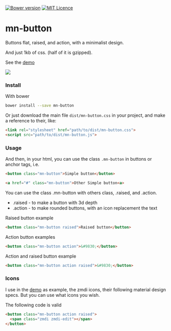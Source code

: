 [![Bower version](https://badge.fury.io/bo/mn-button.svg)](https://badge.fury.io/bo/mn-button)
[![MIT Licence](https://badges.frapsoft.com/os/mit/mit.svg?v=103)](https://opensource.org/licenses/mit-license.php)   


# mn-button

Buttons flat, raised, and action, with a minimalist design.

And just 1kb of css. (half of it is gzipped).

See the [demo](https://codepen.io/darlanmendonca/full/vKqLOx)

<a href="http://codepen.io/darlanmendonca/full/vKqLOx">
<img src="https://raw.githubusercontent.com/minimalist-components/mn-button/master/preview.gif">
</a>


### Install

With bower

```sh
bower install --save mn-button
```

Or just download the main file ```dist/mn-button.css``` in your project, and make a reference to their, like:

```html
<link rel="stylesheet" href="path/to/dist/mn-button.css">
<script src="path/to/dist/mn-button.js">
```


### Usage

And then, in your html, you can use the class ```.mn-button``` in buttons or anchor tags, i.e.

```html
<button class="mn-button">Simple button</button>

<a href="#" class="mn-button">Other Simple button<a>
```

You can use the class .mn-button with others class, .raised, and .action.

- .raised - to make a button with 3d depth
- .action - to make rounded buttons, with an icon replacement the text

Raised button example

```html
<button class="mn-button raised">Raised button</button>
```

Action button examples

```html
<button class="mn-button action">&#9830;</button>
```

Action and raised button example

```html
<button class="mn-button action raised">&#9830;</button>
```

### Icons
I use in the [demo](https://codepen.io/darlanmendonca/pen/vKqLOx) as example, the zmdi icons, their following material design specs. But you can use what icons you wish.

The following code is valid

```html
<button class="mn-button action raised">
  <span class="zmdi zmdi-edit"></span>
</button>
```





